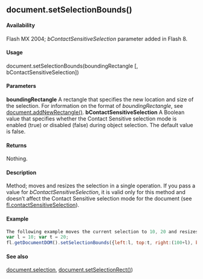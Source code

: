## document.setSelectionBounds()

#### Availability

Flash MX 2004; *bContactSensitiveSelection* parameter added in Flash 8.

#### Usage

document.setSelectionBounds(boundingRectangle \[, bContactSensitiveSelection\])

#### Parameters

**boundingRectangle** A rectangle that specifies the new location and size of the selection. For information on the format of *boundingRectangle*, see [document.addNewRectangle()](#!wielmic/developers-animatesdk-docs/test/Document_object/docume10.md).
**bContactSensitiveSelection** A Boolean value that specifies whether the Contact Sensitive selection mode is enabled (true) or disabled (false) during object selection. The default value is false.

#### Returns

Nothing.

#### Description

Method; moves and resizes the selection in a single operation.
If you pass a value for *bContactSensitiveSelection*, it is valid only for this method and doesn’t affect the Contact Sensitive selection mode for the document (see [fl.contactSensitiveSelection](#!wielmic/developers-animatesdk-docs/test/flash_object_(fl)/fl14.md)).

#### Example

```javascript
The following example moves the current selection to 10, 20 and resizes it to 100, 200:
var l = 10; var t = 20;
fl.getDocumentDOM().setSelectionBounds({left:l, top:t, right:(100+l), bottom:(200+t)});

```
#### See also

[document.selection](#!wielmic/developers-animatesdk-docs/test/Document_object/docum430.md), [document.setSelectionRect()](#!wielmic/developers-animatesdk-docs/test/Document_object/docu9689.md))

<span id="document.setSelectionRect()" class="anchor"></span>
